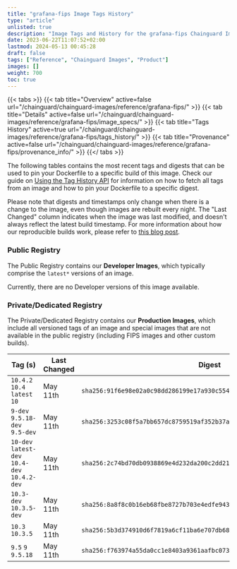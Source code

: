 ```yaml
---
title: "grafana-fips Image Tags History"
type: "article"
unlisted: true
description: "Image Tags and History for the grafana-fips Chainguard Image"
date: 2023-06-22T11:07:52+02:00
lastmod: 2024-05-13 00:45:28
draft: false
tags: ["Reference", "Chainguard Images", "Product"]
images: []
weight: 700
toc: true
---
```


{{< tabs >}}
{{< tab title="Overview" active=false url="/chainguard/chainguard-images/reference/grafana-fips/" >}}
{{< tab title="Details" active=false url="/chainguard/chainguard-images/reference/grafana-fips/image_specs/" >}}
{{< tab title="Tags History" active=true url="/chainguard/chainguard-images/reference/grafana-fips/tags_history/" >}}
{{< tab title="Provenance" active=false url="/chainguard/chainguard-images/reference/grafana-fips/provenance_info/" >}}
{{</ tabs >}}

The following tables contains the most recent tags and digests that can be used to pin your Dockerfile to a specific build of this image. Check our guide on [Using the Tag History API](/chainguard/chainguard-images/using-the-tag-history-api/) for information on how to fetch all tags from an image and how to pin your Dockerfile to a specific digest.

Please note that digests and timestamps only change when there is a change to the image, even though images are rebuilt every night. The "Last Changed" column indicates when the image was last modified, and doesn't always reflect the latest build timestamp. For more information about how our reproducible builds work, please refer to [this blog post](https://www.chainguard.dev/unchained/reproducing-chainguards-reproducible-image-builds).

### Public Registry
The Public Registry contains our **Developer Images**, which typically comprise the `latest*` versions of an image.

Currently, there are no Developer versions of this image available.

### Private/Dedicated Registry
The Private/Dedicated Registry contains our **Production Images**, which include all versioned tags of an image and special images that are not available in the public registry (including FIPS images and other custom builds).

| Tag (s)                                        | Last Changed | Digest                                                                    |
|------------------------------------------------|--------------|---------------------------------------------------------------------------|
|  `10.4.2` `10.4` `latest` `10`                 | May 11th     | `sha256:91f6e98e02a0c98dd286199e17a930c5546786e757a0b86c13f5311cd6ea03f3` |
|  `9-dev` `9.5.18-dev` `9.5-dev`                | May 11th     | `sha256:3253c08f5a7bb657dc8759519af352b37a23a9d51d798abd8222aac713f738d1` |
|  `10-dev` `latest-dev` `10.4-dev` `10.4.2-dev` | May 11th     | `sha256:2c74bd70db0938869e4d232da200c2dd21e17f7126d1d7b1db455e1bf1902906` |
|  `10.3-dev` `10.3.5-dev`                       | May 11th     | `sha256:8a8f8c0b16eb68fbe8727b703e4edfe943ad5e1d01e0b7cbc6134773764101ec` |
|  `10.3` `10.3.5`                               | May 11th     | `sha256:5b3d374910d6f7819a6cf11ba6e707db6839640fea7b06fcf1c321005f3ec5f4` |
|  `9.5` `9` `9.5.18`                            | May 11th     | `sha256:f763974a55da0cc1e8403a9361aafbc073d340ec0940df5a6149f6368e08f4ba` |

